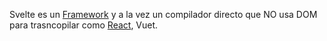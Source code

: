 Svelte es un [Framework](../../../ACCESO-A-DATOS/Curso-spring/Framework.md) y a la vez un compilador directo que NO usa DOM para trasncopilar como [React](../../../DESARROLLO-DE-INTERFACEZ/Curso_React/React.md), Vuet.
